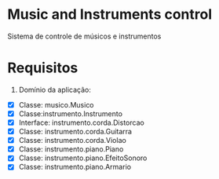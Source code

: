 # Music and Instruments control
Sistema de controle de músicos e instrumentos

# Requisitos

1) Domínio da aplicação:

- [X] Classe: musico.Musico
- [X] Classe:instrumento.Instrumento
- [X] Interface: instrumento.corda.Distorcao
- [X] Classe: instrumento.corda.Guitarra
- [X] Classe: instrumento.corda.Violao
- [X] Classe: instrumento.piano.Piano
- [X] Classe: instrumento.piano.EfeitoSonoro
- [X] Classe: instrumento.piano.Armario
